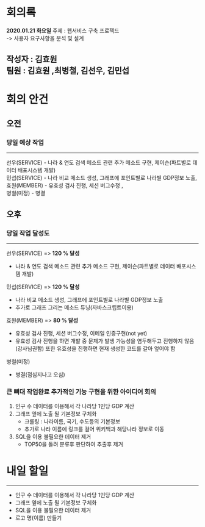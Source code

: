 # 회의록 
**2020.01.21 화요일**
주제 : 웹서비스 구축 프로젝드          
    -> 사용자 요구사항을 분석 및 설계   
    
작성자 :  김효원    
팀원 : 김효원 ,최병철, 김선우, 김민섭    
---
# 회의 안건 
## 오전 
### 당일 예상 작업
---
선우(SERVICE) - 나라 & 연도 검색 메소드 관련 추가 메소드 구현, 제이슨(파트별로 데이터 배포시스템 개발)       
민섭(SERVICE) - 나라 비교 메소드 생성, 그래프에 포인트별로 나라별 GDP정보 노출,      
효원(MEMBER) - 유효성 검사 진행, 세션 버그수정 ,       
병철(미정) - 병결       

## 오후 
### 당일 작업 달성도
---
선우(SERVICE) => **120 % 달성**          
- 나라 & 연도 검색 메소드 관련 추가 메소드 구현, 제이슨(파트별로 데이터 배포시스템 개발)   

민섭(SERVICE) => **120 % 달성**     
- 나라 비교 메소드 생성, 그래프에 포인트별로 나라별 GDP정보 노출
- 추가로 그래프 그리는 메소드 튜닝(자바스크립트이용)       

효원(MEMBER) => **80 % 달성**     
- 유효성 검사 진행, 세션 버그수정, 이메일 인증구현(not yet)
- 유효성 검사 진행을 하면 개발 중 문제가 발생 가능성을 염두해두고 진행하지 않음(강사님권함) 또한 유효성을 진행하면 현재 생성한 코드를 갈아 엎어야 함     

병철(미정)     
- 병결(점심지나고 오심)   



### 큰 뼈대 작업완료 추가적인 기능 구현을 위한 아이디어 회의 
1. 인구 수 데이터를 이용해서 각 나라당 1인당 GDP 계산 
2. 그래프 옆에 노출 될 기본정보 구체화 
    - 크롤링 : 나라이름, 국기, 수도등의 기본정보 
    - 추가로 나라 이름에 링크를 걸어 위키백과 해당나라 정보로 이동 
3. SQL을 이용 불필요한 데이터 제거 
    - TOP50을 돌려 분류후 판단하여 추출후 제거 


# 내일 할일 
---
- 인구 수 데이터를 이용해서 각 나라당 1인당 GDP 계산 
- 그래프 옆에 노출 될 기본정보 구체화 
- SQL을 이용 불필요한 데이터 제거 
- 로고 명(이름) 만들기 


